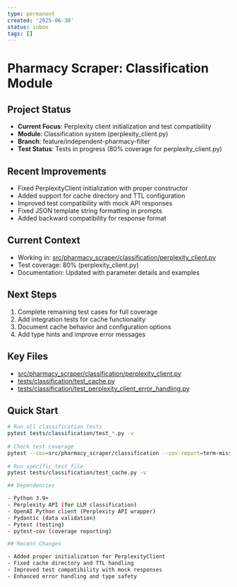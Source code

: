 ```yaml
---
type: permanent
created: '2025-06-30'
status: inbox
tags: []
---
```


# Pharmacy Scraper: Classification Module  
  
## Project Status  
- **Current Focus**: Perplexity client initialization and test compatibility  
- **Module**: Classification system (perplexity_client.py)  
- **Branch**: feature/independent-pharmacy-filter  
- **Test Status**: Tests in progress (80% coverage for perplexity_client.py)  
  
## Recent Improvements  
- Fixed PerplexityClient initialization with proper constructor  
- Added support for cache directory and TTL configuration  
- Improved test compatibility with mock API responses  
- Fixed JSON template string formatting in prompts  
- Added backward compatibility for response format  
  
## Current Context  
- Working in: [src/pharmacy_scraper/classification/perplexity_client.py](cci:7://file:///Users/thaddius/repos/pharmacyscraper/src/pharmacy_scraper/classification/perplexity_client.py:0:0-0:0)  
- Test coverage: 80% (perplexity_client.py)  
- Documentation: Updated with parameter details and examples  
  
## Next Steps  
1. Complete remaining test cases for full coverage  
2. Add integration tests for cache functionality  
3. Document cache behavior and configuration options  
4. Add type hints and improve error messages  
  
## Key Files  
- [src/pharmacy_scraper/classification/perplexity_client.py](cci:7://file:///Users/thaddius/repos/pharmacyscraper/src/pharmacy_scraper/classification/perplexity_client.py:0:0-0:0)  
- [tests/classification/test_cache.py](cci:7://file:///Users/thaddius/repos/pharmacyscraper/tests/classification/test_cache.py:0:0-0:0)  
- [tests/classification/test_perplexity_client_error_handling.py](cci:7://file:///Users/thaddius/repos/pharmacyscraper/tests/classification/test_perplexity_client_error_handling.py:0:0-0:0)  
  
## Quick Start  
```bash  
# Run all classification tests  
pytest tests/classification/test_*.py -v  
  
# Check test coverage  
pytest --cov=src/pharmacy_scraper/classification --cov-report=term-missing  
  
# Run specific test file  
pytest tests/classification/test_cache.py -v

## Dependencies

- Python 3.9+
- Perplexity API (for LLM classification)
- OpenAI Python client (Perplexity API wrapper)
- Pydantic (data validation)
- Pytest (testing)
- pytest-cov (coverage reporting)

## Recent Changes

- Added proper initialization for PerplexityClient
- Fixed cache directory and TTL handling
- Improved test compatibility with mock responses
- Enhanced error handling and type safety